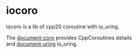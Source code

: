 # iocoro
iocoro is a lib of cpp20 coroutine with io_uring.  

The [document-coro](https://www.scs.stanford.edu/~dm/blog/c++-coroutines.pdf) provides CppCoroutines details  
and [ducument-uring](https://kernel.dk/io_uring.pdf) io_uring.
